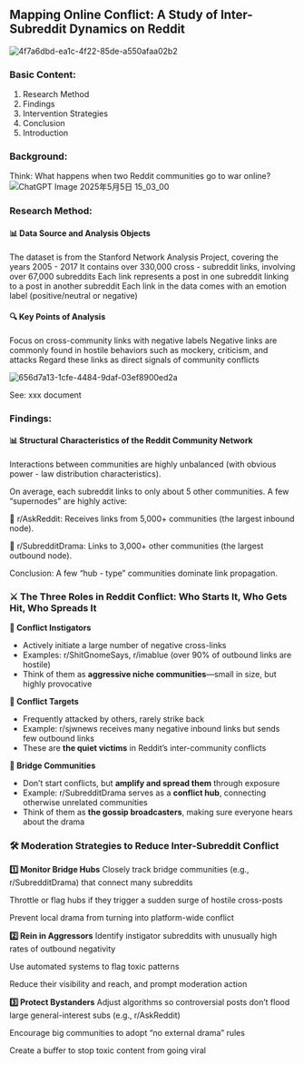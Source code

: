 ## Mapping Online Conflict: A Study of Inter-Subreddit Dynamics on Reddit
![4f7a6dbd-ea1c-4f22-85de-a550afaa02b2](https://github.com/user-attachments/assets/ba8a82e0-5047-49c8-b564-8a00ec62726b)

### Basic Content:
1. Research Method
2. Findings
3. Intervention Strategies
4. Conclusion
5. Introduction

### Background:
Think: What happens when two Reddit communities go to war online? 
![ChatGPT Image 2025年5月5日 15_03_00](https://github.com/user-attachments/assets/babcab70-9b6c-49cd-8d89-e60d18913b0d)

### Research Method:
#### 📊 Data Source and Analysis Objects
The dataset is from the Stanford Network Analysis Project, covering the years 2005 - 2017
It contains over 330,000 cross - subreddit links, involving over 67,000 subreddits
Each link represents a post in one subreddit linking to a post in another subreddit
Each link in the data comes with an emotion label (positive/neutral or negative)


#### 🔍 Key Points of Analysis 
Focus on cross-community links with negative labels 
Negative links are commonly found in hostile behaviors such as mockery, criticism, and attacks 
Regard these links as direct signals of community conflicts

![656d7a13-1cfe-4484-9daf-03ef8900ed2a](https://github.com/user-attachments/assets/564b8271-25c2-4764-88bf-ca2238625294)

See: xxx document

### Findings:

#### 📊 Structural Characteristics of the Reddit Community Network
Interactions between communities are highly unbalanced (with obvious power - law distribution characteristics).

On average, each subreddit links to only about 5 other communities.
A few “supernodes” are highly active:

🔗 r/AskReddit: Receives links from 5,000+ communities (the largest inbound node).

🔗 r/SubredditDrama: Links to 3,000+ other communities (the largest outbound node).

Conclusion: A few “hub - type” communities dominate link propagation.



### ⚔️ The Three Roles in Reddit Conflict: Who Starts It, Who Gets Hit, Who Spreads It

**🧨 Conflict Instigators**

* Actively initiate a large number of negative cross-links
* Examples: r/ShitGnomeSays, r/imablue (over 90% of outbound links are hostile)
* Think of them as **aggressive niche communities**—small in size, but highly provocative

**🥺 Conflict Targets**

* Frequently attacked by others, rarely strike back
* Example: r/sjwnews receives many negative inbound links but sends few outbound links
* These are **the quiet victims** in Reddit’s inter-community conflicts

**🌉 Bridge Communities**

* Don’t start conflicts, but **amplify and spread them** through exposure
* Example: r/SubredditDrama serves as a **conflict hub**, connecting otherwise unrelated communities
* Think of them as **the gossip broadcasters**, making sure everyone hears about the drama

### 🛠️ Moderation Strategies to Reduce Inter-Subreddit Conflict

**1️⃣ Monitor Bridge Hubs**
Closely track bridge communities (e.g., r/SubredditDrama) that connect many subreddits

Throttle or flag hubs if they trigger a sudden surge of hostile cross-posts

Prevent local drama from turning into platform-wide conflict

**2️⃣ Rein in Aggressors**
Identify instigator subreddits with unusually high rates of outbound negativity

Use automated systems to flag toxic patterns

Reduce their visibility and reach, and prompt moderation action

**3️⃣ Protect Bystanders**
Adjust algorithms so controversial posts don’t flood large general-interest subs (e.g., r/AskReddit)

Encourage big communities to adopt “no external drama” rules

Create a buffer to stop toxic content from going viral



